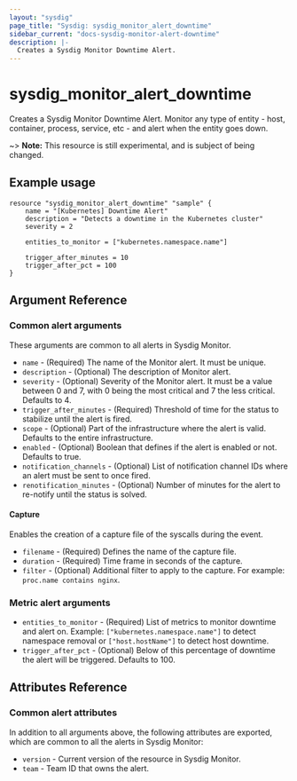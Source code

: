 ```yaml
---
layout: "sysdig"
page_title: "Sysdig: sysdig_monitor_alert_downtime"
sidebar_current: "docs-sysdig-monitor-alert-downtime"
description: |-
  Creates a Sysdig Monitor Downtime Alert.
---
```


# sysdig\_monitor\_alert\_downtime

Creates a Sysdig Monitor Downtime Alert. Monitor any type of entity - host, container, process, service, etc - and alert when the entity goes down.

~> **Note:** This resource is still experimental, and is subject of being changed.

## Example usage

```hcl
resource "sysdig_monitor_alert_downtime" "sample" {
	name = "[Kubernetes] Downtime Alert"
	description = "Detects a downtime in the Kubernetes cluster"
	severity = 2

	entities_to_monitor = ["kubernetes.namespace.name"]
	
	trigger_after_minutes = 10
	trigger_after_pct = 100
}
```

## Argument Reference

### Common alert arguments

These arguments are common to all alerts in Sysdig Monitor.

* `name` - (Required) The name of the Monitor alert. It must be unique.
* `description` - (Optional) The description of Monitor alert.
* `severity` - (Optional) Severity of the Monitor alert. It must be a value between 0 and 7,
               with 0 being the most critical and 7 the less critical. Defaults to 4.
* `trigger_after_minutes` - (Required) Threshold of time for the status to stabilize until the alert is fired.
* `scope` - (Optional) Part of the infrastructure where the alert is valid. Defaults to the entire infrastructure. 
* `enabled` - (Optional) Boolean that defines if the alert is enabled or not. Defaults to true.
* `notification_channels` - (Optional) List of notification channel IDs where an alert must be sent to once fired.
* `renotification_minutes` - (Optional) Number of minutes for the alert to re-notify until the status is solved.
 

#### Capture

Enables the creation of a capture file of the syscalls during the event.

* `filename` - (Required) Defines the name of the capture file.
* `duration` - (Required) Time frame in seconds of the capture.
* `filter` - (Optional) Additional filter to apply to the capture. For example: `proc.name contains nginx`.

### Metric alert arguments

* `entities_to_monitor` - (Required) List of metrics to monitor downtime and alert on. Example: `["kubernetes.namespace.name"]` to detect namespace removal or `["host.hostName"]` to detect host downtime.
* `trigger_after_pct` - (Optional) Below of this percentage of downtime the alert will be triggered. Defaults to 100.  

## Attributes Reference

### Common alert attributes

In addition to all arguments above, the following attributes are exported, which are common to all the
alerts in Sysdig Monitor:

* `version` - Current version of the resource in Sysdig Monitor.
* `team` - Team ID that owns the alert.